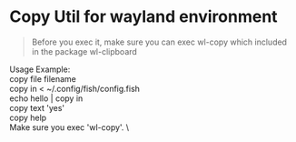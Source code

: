 # Copy Util for wayland environment

>Before you exec it, make sure you can exec wl-copy which included in the package wl-clipboard

Usage Example: \
	copy file filename \
	copy in < ~/.config/fish/config.fish \
	echo hello | copy in \
	copy text 'yes' \
	copy help \
	Make sure you exec 'wl-copy'. \
